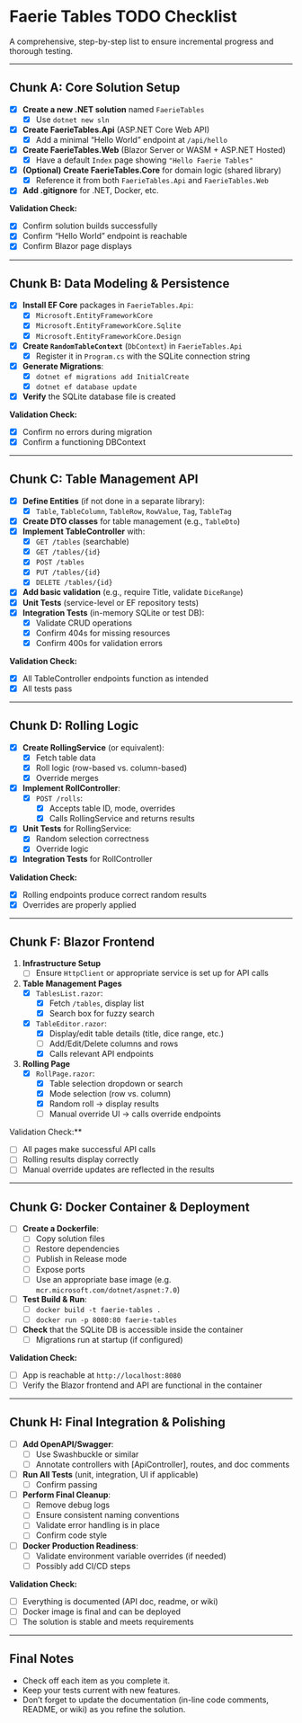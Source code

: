 # Faerie Tables TODO Checklist

A comprehensive, step-by-step list to ensure incremental progress and thorough testing.

---

## Chunk A: Core Solution Setup

- [x] **Create a new .NET solution** named `FaerieTables`
  - [x] Use `dotnet new sln`
- [x] **Create FaerieTables.Api** (ASP.NET Core Web API)
  - [x] Add a minimal “Hello World” endpoint at `/api/hello`
- [x] **Create FaerieTables.Web** (Blazor Server or WASM + ASP.NET Hosted)
  - [x] Have a default `Index` page showing `"Hello Faerie Tables"`
- [x] **(Optional) Create FaerieTables.Core** for domain logic (shared library)
  - [x] Reference it from both `FaerieTables.Api` and `FaerieTables.Web`
- [x] **Add .gitignore** for .NET, Docker, etc.

**Validation Check:**
- [x] Confirm solution builds successfully
- [x] Confirm “Hello World” endpoint is reachable
- [x] Confirm Blazor page displays

---

## Chunk B: Data Modeling & Persistence

- [x] **Install EF Core** packages in `FaerieTables.Api`:
  - [x] `Microsoft.EntityFrameworkCore`
  - [x] `Microsoft.EntityFrameworkCore.Sqlite`
  - [x] `Microsoft.EntityFrameworkCore.Design`
- [x] **Create `RandomTableContext`** (`DbContext`) in `FaerieTables.Api`
  - [x] Register it in `Program.cs` with the SQLite connection string
- [x] **Generate Migrations**:
  - [x] `dotnet ef migrations add InitialCreate`
  - [x] `dotnet ef database update`
- [x] **Verify** the SQLite database file is created

**Validation Check:**
- [x] Confirm no errors during migration
- [x] Confirm a functioning DBContext

---

## Chunk C: Table Management API

- [x] **Define Entities** (if not done in a separate library):
  - [x] `Table`, `TableColumn`, `TableRow`, `RowValue`, `Tag`, `TableTag`
- [x] **Create DTO classes** for table management (e.g., `TableDto`)
- [x] **Implement TableController** with:
  - [x] `GET /tables` (searchable)
  - [x] `GET /tables/{id}`
  - [x] `POST /tables`
  - [x] `PUT /tables/{id}`
  - [x] `DELETE /tables/{id}`
- [x] **Add basic validation** (e.g., require Title, validate `DiceRange`)
- [x] **Unit Tests** (service-level or EF repository tests)
- [x] **Integration Tests** (in-memory SQLite or test DB):
  - [x] Validate CRUD operations
  - [x] Confirm 404s for missing resources
  - [x] Confirm 400s for validation errors

**Validation Check:**
- [x] All TableController endpoints function as intended
- [x] All tests pass

---

## Chunk D: Rolling Logic

- [x] **Create RollingService** (or equivalent):
  - [x] Fetch table data
  - [x] Roll logic (row-based vs. column-based)
  - [x] Override merges
- [x] **Implement RollController**:
  - [x] `POST /rolls`:
    - [x] Accepts table ID, mode, overrides
    - [x] Calls RollingService and returns results
- [x] **Unit Tests** for RollingService:
  - [x] Random selection correctness
  - [x] Override logic
- [x] **Integration Tests** for RollController

**Validation Check:**
- [x] Rolling endpoints produce correct random results
- [x] Overrides are properly applied

---

## Chunk F: Blazor Frontend

1. **Infrastructure Setup**
   - [ ] Ensure `HttpClient` or appropriate service is set up for API calls

2. **Table Management Pages**
   - [x] `TablesList.razor`:
     - [x] Fetch `/tables`, display list
     - [x] Search box for fuzzy search
   - [x] `TableEditor.razor`:
     - [x] Display/edit table details (title, dice range, etc.)
     - [ ] Add/Edit/Delete columns and rows
     - [x] Calls relevant API endpoints

3. **Rolling Page**
   - [x] `RollPage.razor`:
     - [x] Table selection dropdown or search
     - [x] Mode selection (row vs. column)
     - [x] Random roll -> display results
     - [ ] Manual override UI -> calls override endpoints

Validation Check:**
 - [ ] All pages make successful API calls
 - [ ] Rolling results display correctly
 - [ ] Manual override updates are reflected in the results

---

## Chunk G: Docker Container & Deployment

- [ ] **Create a Dockerfile**:
  - [ ] Copy solution files
  - [ ] Restore dependencies
  - [ ] Publish in Release mode
  - [ ] Expose ports
  - [ ] Use an appropriate base image (e.g. `mcr.microsoft.com/dotnet/aspnet:7.0`)
- [ ] **Test Build & Run**:
  - [ ] `docker build -t faerie-tables .`
  - [ ] `docker run -p 8080:80 faerie-tables`
- [ ] **Check** that the SQLite DB is accessible inside the container
  - [ ] Migrations run at startup (if configured)

**Validation Check:**
- [ ] App is reachable at `http://localhost:8080`
- [ ] Verify the Blazor frontend and API are functional in the container

---

## Chunk H: Final Integration & Polishing

- [ ] **Add OpenAPI/Swagger**:
  - [ ] Use Swashbuckle or similar
  - [ ] Annotate controllers with [ApiController], routes, and doc comments
- [ ] **Run All Tests** (unit, integration, UI if applicable)
  - [ ] Confirm passing
- [ ] **Perform Final Cleanup**:
  - [ ] Remove debug logs
  - [ ] Ensure consistent naming conventions
  - [ ] Validate error handling is in place
  - [ ] Confirm code style
- [ ] **Docker Production Readiness**:
  - [ ] Validate environment variable overrides (if needed)
  - [ ] Possibly add CI/CD steps

**Validation Check:**
- [ ] Everything is documented (API doc, readme, or wiki)
- [ ] Docker image is final and can be deployed
- [ ] The solution is stable and meets requirements

---

## Final Notes

- Check off each item as you complete it.  
- Keep your tests current with new features.  
- Don’t forget to update the documentation (in-line code comments, README, or wiki) as you refine the solution.

